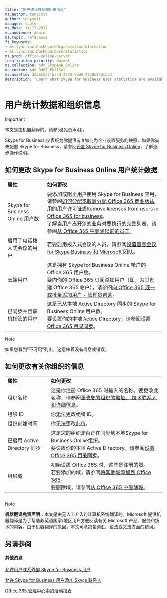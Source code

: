 ```yaml
---
title: "用户统计数据和组织信息"
ms.author: tonysmit
author: tonysmit
manager: scotv
ms.date: 11/17/2017
ms.audience: Admin
ms.topic: reference
f1_keywords:
- ms.lync.lac.DashboardOrganizationInformation
- ms.lync.lac.DashboardUserStatistics
ms.prod: office-online-server
localization_priority: Normal
ms.collection: Adm_Skype4B_Online
ms.custom: Adm_O365_FullSet
ms.assetid: 3e55c5a2-baad-4573-9ad9-37d0c42dcb53
description: "Learn what Skype for business user statistics are available, such as the number of enabled users, conference enabled users, or users that are enabled for Office 365."
---
```


# 用户统计数据和组织信息

> [!IMPORTANT]
> 本文是由机器翻译的，请参阅[免责声明]。
  
Skype for Business 仪表板为你提供有关如何为企业设置服务的快照。如果你尚未配置 Skype for Business，请参阅[设置 Skype for Business Online](set-up-skype-for-business-online.md)，了解逐步操作说明。
  
## 如何更改 Skype for Business Online 用户统计数据

|||
|:-----|:-----|
|**属性** <br/> |**如何更改** <br/> |
|Skype for Business Online 用户数  <br/> |要添加或阻止用户使用 Skype for Business 应用，请参阅[如何分配或取消分配 Office 365 商业版适用的用户许可证](https://support.office.com/article/997596b5-4173-4627-b915-36abac6786dc)或[Remove licenses from users in Office 365 for business](https://support.office.com/article/9b497c85-d0a4-4735-80fa-d3565bc05bd1)。  <br/> 了解当用户离开您的业务时要执行的完整列表，请参阅[从 Office 365 中删除以前的员工](https://support.office.com/article/44d96212-4d90-4027-9aa9-a95eddb367d1)。  <br/> |
|启用了电话拨入式会议的用户  <br/> |若要启用拨入式会议的人员，请参阅[设置音频会议 for Skype Business 和 Microsoft 团队](../audio-conferencing-in-office-365/set-up-audio-conferencing-for-skype-for-business-and-microsoft-teams.md)。  <br/> |
|云端用户  <br/> |这是拥有 Skype for Business Online 帐户的 Office 365 用户数。  <br/> 要向你的 Office 365 订阅添加用户（即，为其创建 Office 365 帐户），请参阅[向 Office 365 逐一或批量添加用户 - 管理员帮助](https://support.office.com/article/1970f7d6-03b5-442f-b385-5880b9c256ec)。  <br/> |
|已同步并且联机托管的用户  <br/> |这是已从本地 Active Directory 同步的 Skype for Business Online 用户数。  <br/> 要设置你的本地 Active Directory，请参阅[设置 Office 365 目录同步](https://support.office.com/article/1b3b5318-6977-42ed-b5c7-96fa74b08846)。  <br/> |
   
> [!NOTE]
> 如果您看到"不可用"列出，这意味着没有信息或错误。 
  
## 如何更改有关你组织的信息

|||
|:-----|:-----|
|**属性** <br/> |**如何更改** <br/> |
|组织名称  <br/> |这是你注册 Office 365 时输入的名称。要更改此名称，请参阅[更改您的组织的地址、 技术联系人和详细信息](https://support.office.com/article/a36e5a52-4df2-479e-bb97-9e67b8483e10)。  <br/> |
|组织 ID  <br/> |你无法更改组织 ID。  <br/> |
|组织创建时间  <br/> |你无法更改此值。  <br/> |
|已启用 Active Directory 同步  <br/> |这是您的组织是否正在同步到本地Skype for Business Online组织。  <br/> 要设置你的本地 Active Directory，请参阅[设置 Office 365 目录同步](https://support.office.com/article/1b3b5318-6977-42ed-b5c7-96fa74b08846)。  <br/> |
|组织域  <br/> |初始设置 Office 365 时，这些是注册的域。  <br/> 若要添加的域，请参阅[将其他域添加到 Office 365](https://support.office.com/article/2d2fa996-b760-411d-a5cc-190d63f13207)。  <br/> 要删除域，请参阅[从 Office 365 中删除域](https://support.office.com/article/f09696b2-8c29-4588-a08b-b333da19810c)。  <br/> |
   
## 
<a name="MT_Footer"> </a>

> [!NOTE]
> **机器翻译免责声明**：本文是由无人工介入的计算机系统翻译的。Microsoft 提供机器翻译是为了帮助非英语国家/地区用户方便阅读有关 Microsoft 产品、服务和技术的内容。由于机器翻译的原因，本文可能包含词汇、语法或文法方面的错误。 
  
## 另请参阅
<a name="MT_Footer"> </a>

#### 其他资源

[允许用户联系外部 Skype for Business 用户](allow-users-to-contact-external-skype-for-business-users.md)
  
[允许 Skype for Business 用户添加 Skype 联系人](let-skype-for-business-users-add-skype-contacts.md)
  
[Office 365 管理中心中的活动报表](https://support.office.com/article/0d6dfb17-8582-4172-a9a9-aed798150263)

